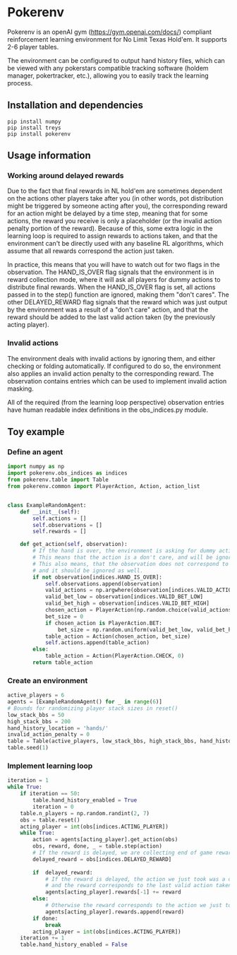 # Pokerenv
Pokerenv is an openAI gym (https://gym.openai.com/docs/) compliant reinforcement learning environment for No Limit Texas Hold'em. It supports 2-6 player tables.

The environment can be configured to output hand history files, which can be viewed with any pokerstars compatible tracking software (holdem manager, pokertracker, etc.), allowing you to easily track the learning process.

## Installation and dependencies
```shell
pip install numpy
pip install treys
pip install pokerenv
```

## Usage information 
### Working around delayed rewards
Due to the fact that final rewards in NL hold'em are sometimes dependent on the actions other players take after you (in other words, pot distribution might be triggered by someone acting after you),
the corresponding reward for an action might be delayed by a time step, meaning that for some actions, the reward you receive is only a placeholder (or the invalid action penalty portion of the reward). Because of this, some extra logic in the learning loop is required to assign rewards to actions taken, and that the environment can't be directly used with any baseline RL algorithms, which assume that all rewards correspond the action just taken. 

In practice, this means that you will have to watch out for two flags in the observation. The HAND_IS_OVER flag signals that the environment is in reward collection mode, where it will ask all players for dummy actions to distribute final rewards. When the HAND_IS_OVER flag is set, all actions passed in to the step() function are ignored, making them "don't cares". The other DELAYED_REWARD flag signals that the reward which was just output by the environment was a result of a "don't care" action, and that the reward should be added to the last valid action taken (by the previously acting player).

### Invalid actions
The environment deals with invalid actions by ignoring them, and either checking or folding automatically. If configured to do so, the environment also applies an invalid action penalty to the corresponding reward. The observation contains entries which can be used to implement invalid action masking.

All of the required (from the learning loop perspective) observation entries have human readable index definitions in the obs_indices.py module.

## Toy example

### Define an agent

```python
import numpy as np
import pokerenv.obs_indices as indices
from pokerenv.table import Table
from pokerenv.common import PlayerAction, Action, action_list


class ExampleRandomAgent:
    def __init__(self):
        self.actions = []
        self.observations = []
        self.rewards = []

    def get_action(self, observation):
        # If the hand is over, the environment is asking for dummy actions to distribute final rewards.
        # This means that the action is a don't care, and will be ignored by the environment.
        # This also means, that the observation does not correspond to any meaningful choice to be taken, 
        # and it should be ignored as well.
        if not observation[indices.HAND_IS_OVER]:
            self.observations.append(observation)
            valid_actions = np.argwhere(observation[indices.VALID_ACTIONS] == 1).flatten()
            valid_bet_low = observation[indices.VALID_BET_LOW]
            valid_bet_high = observation[indices.VALID_BET_HIGH]
            chosen_action = PlayerAction(np.random.choice(valid_actions))
            bet_size = 0
            if chosen_action is PlayerAction.BET:
                bet_size = np.random.uniform(valid_bet_low, valid_bet_high)
            table_action = Action(chosen_action, bet_size)
            self.actions.append(table_action)
        else:
            table_action = Action(PlayerAction.CHECK, 0)
        return table_action
```


### Create an environment
```python
active_players = 6
agents = [ExampleRandomAgent() for _ in range(6)]
# Bounds for randomizing player stack sizes in reset()
low_stack_bbs = 50
high_stack_bbs = 200
hand_history_location = 'hands/'
invalid_action_penalty = 0
table = Table(active_players, low_stack_bbs, high_stack_bbs, hand_history_location, invalid_penalty)
table.seed(1)
```

### Implement learning loop
```python
iteration = 1
while True:
    if iteration == 50:
        table.hand_history_enabled = True
        iteration = 0
    table.n_players = np.random.randint(2, 7)
    obs = table.reset()
    acting_player = int(obs[indices.ACTING_PLAYER])
    while True:
        action = agents[acting_player].get_action(obs)
        obs, reward, done, _ = table.step(action)
        # If the reward is delayed, we are collecting end of game rewards by feeding in dummy actions
        delayed_reward = obs[indices.DELAYED_REWARD]
        
        if  delayed_reward:
            # If the reward is delayed, the action we just took was a don't care, 
            # and the reward corresponds to the last valid action taken
            agents[acting_player].rewards[-1] += reward
        else:
            # Otherwise the reward corresponds to the action we just took
            agents[acting_player].rewards.append(reward)
        if done:
            break
        acting_player = int(obs[indices.ACTING_PLAYER])
    iteration += 1
    table.hand_history_enabled = False
```
